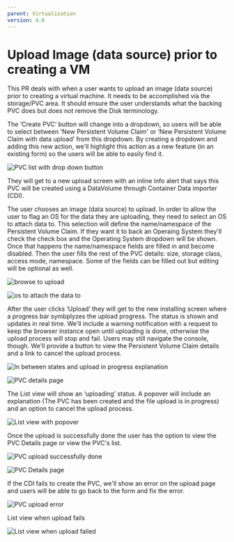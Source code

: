 ```yaml
---
parent: Virtualization
version: 4.6
---
```

# Upload Image (data source) prior to creating a VM

This PR deals with when a user wants to upload an image (data source) prior to creating a virtual machine.
It needs to be accomplished via the storage/PVC area.
It should ensure the user understands what the backing PVC does but does not remove the Disk terminology.

The ‘Create PVC’ button will change into a dropdown, so users will be able to select between 'New Persistent Volume Claim' or ‘New Persistent Volume Claim with data upload’ from this dropdown.
By creating a dropdown and adding this new action, we'll highlight this action as a new feature (in an existing form) so the users will be able to easily find it.

![PVC list with drop down button](img/PVC-dropdown.png)

They will get to a new upload screen with an inline info alert that says this PVC will be created using a DataVolume through Container Data importer (CDI).

The user chooses an image (data source) to upload.
In order to allow the user to flag an OS for the data they are uploading, they need to select an OS to attach data to. This selection will define the name/namespace of the Persistent Volume Claim.
If they want it to back an Operaing System they'll check the check box and the Operating System dropdown will be shown.
Once that happens the name/namespace fields are filled in and become disabled.
Then the user fills the rest of the PVC details: size, storage class, access mode, namespace. Some of the fields can be filled out but editing will be optional as well.

![browse to upload](img/Upload-data-to-pvc-1.png)

![os to attach the data to](img/Upload-data-to-pvc-1-2.png)

After the user clicks ‘Upload’ they will get to the new installing screen where a progress bar symbplyzes the upload progress. The status is shown and updates in real time.
We'll include a warning notification with a request to keep the browser instance open until uploading is done, otherwise the upload process will stop and fail. Users may still navigate the console, though.
We'll provide a button to view the Persistent Volume Claim details and a link to cancel the upload process.

![In between states and upload in progress explanation](img/in-between-state2.png)

![PVC details page](img/Details-page-in-uploading.png)

The List view will show an ‘uploading’ status. A popover will include an explanation (The PVC has been created and the file upload is in progress) and an option to cancel the upload process.

![List view with popover](img/PVC-ListViewW_popover.png)

Once the upload is successfully done the user has the option to view the PVC Details page or view the PVC's list.

![PVC upload successfully done](img/Upload-success.png)

![PVC Details page](img/pvc-details-page.png)

If the CDI fails to create the PVC, we'll show an error on the upload page and users will be able to go back to the form and fix the error.

![PVC upload error](img/Upload-error.png)

List view when upload fails

![List view when upload failed](img/List-error.png)
